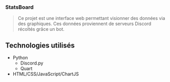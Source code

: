 ### StatsBoard

> Ce projet est une interface web permettant visionner des données via des graphiques.
> Ces données proviennent de serveurs Discord récoltés grâce un bot.

## Technologies utilisés

- Python
  - Discord.py
  - Quart
- HTML/CSS/JavaScript/ChartJS

